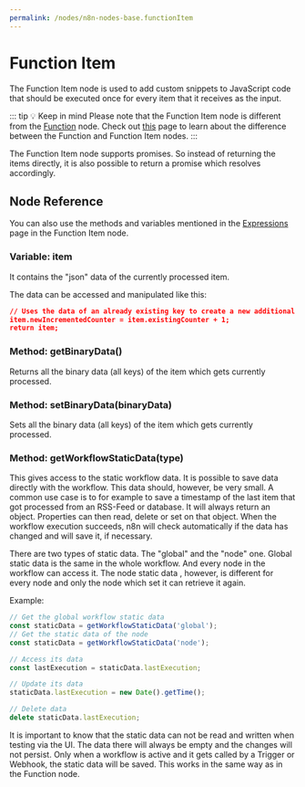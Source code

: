 ```yaml
---
permalink: /nodes/n8n-nodes-base.functionItem
---
```


# Function Item

The Function Item node is used to add custom snippets to JavaScript code that should be executed once for every item that it receives as the input.

::: tip 💡 Keep in mind
Please note that the Function Item node is different from the [Function](../Function/README.md) node. Check out [this](../../../../reference/function-nodes.md) page to learn about the difference between the Function and Function Item nodes.
:::

The Function Item node supports promises. So instead of returning the items directly, it is also possible to return a promise which resolves accordingly.


## Node Reference

You can also use the methods and variables mentioned in the [Expressions](../../../expressions.md) page in the Function Item node.

### Variable: item

It contains the "json" data of the currently processed item.

The data can be accessed and manipulated like this:

```json
// Uses the data of an already existing key to create a new additional one
item.newIncrementedCounter = item.existingCounter + 1;
return item;
```


### Method: getBinaryData()

Returns all the binary data (all keys) of the item which gets currently processed.


### Method: setBinaryData(binaryData)

Sets all the binary data (all keys) of the item which gets currently processed.


### Method: getWorkflowStaticData(type)

This gives access to the static workflow data.
It is possible to save data directly with the workflow. This data should, however, be very small.
A common use case is to for example to save a timestamp of the last item that got processed from
an RSS-Feed or database. It will always return an object. Properties can then read, delete or
set on that object. When the workflow execution succeeds, n8n will check automatically if the data
has changed and will save it, if necessary.

There are two types of static data. The "global" and the "node" one. Global static data is the
same in the whole workflow. And every node in the workflow can access it. The node static data
, however, is different for every node and only the node which set it can retrieve it again.

Example:

```javascript
// Get the global workflow static data
const staticData = getWorkflowStaticData('global');
// Get the static data of the node
const staticData = getWorkflowStaticData('node');

// Access its data
const lastExecution = staticData.lastExecution;

// Update its data
staticData.lastExecution = new Date().getTime();

// Delete data
delete staticData.lastExecution;
```

It is important to know that the static data can not be read and written when testing via the UI.
The data there will always be empty and the changes will not persist. Only when a workflow
is active and it gets called by a Trigger or Webhook, the static data will be saved.
This works in the same way as in the Function node.
